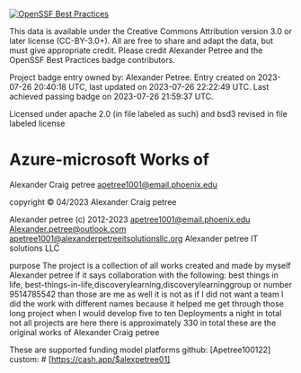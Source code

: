 [![OpenSSF Best Practices](https://bestpractices.coreinfrastructure.org/projects/7669/badge)](https://bestpractices.coreinfrastructure.org/projects/7669)


This data is available under the Creative Commons Attribution version 3.0 or later license (CC-BY-3.0+). All are free to share and adapt the data, but must give appropriate credit. Please credit Alexander Petree and the OpenSSF Best Practices badge contributors.

Project badge entry owned by: Alexander Petree.
Entry created on 2023-07-26 20:40:18 UTC, last updated on 2023-07-26 22:22:49 UTC. Last achieved passing badge on 2023-07-26 21:59:37 UTC.


Licensed under apache 2.0 (in file labeled as such) 
and bsd3 
revised in file labeled license 


# Azure-microsoft Works of 
Alexander Craig petree 
<apetree1001@email.phoenix.edu>

copyright ©️ 04/2023 Alexander Craig petree 



Alexander petree (c) 2012-2023 apetree1001@email.phoenix.edu Alexander.petree@outlook.com apetree1001@alexanderpetreeitsolutionsllc.org Alexander petree IT solutions LLC

purpose
The project is a collection of all works created and made by myself Alexander petree if it says collaboration with the following: best things in life, best-things-in-life,discoverylearning,discoverylearninggroup or number 9514785542 than those are me as well it is not as if I did not want a team I did the work with different names because it helped me get through those long project when I would develop five to ten Deployments a night in total not all projects are here there is approximately 330 in total
 these are the original works of Alexander 
 Craig petree 

These are supported funding model platforms
github: [Apetree100122]
custom: # [https://cash.app/$alexpetree01]
